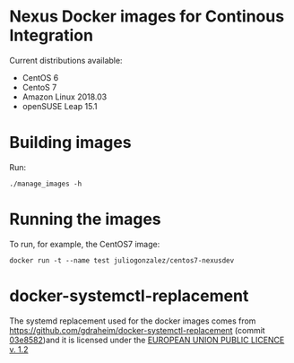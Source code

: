 # Nexus Docker images for Continous Integration

Current distributions available:

* CentOS 6
* CentoS 7
* Amazon Linux 2018.03
* openSUSE Leap 15.1

# Building images

Run:

```
./manage_images -h
```

# Running the images

To run, for example, the CentOS7 image:

```
docker run -t --name test juliogonzalez/centos7-nexusdev
```

# docker-systemctl-replacement

The systemd replacement used for the docker images comes from https://github.com/gdraheim/docker-systemctl-replacement (commit [03e8582](https://github.com/gdraheim/docker-systemctl-replacement/tree/03e8582d8096c0c5261b2261b892348504ce9553))and it is licensed under the [EUROPEAN UNION PUBLIC LICENCE v. 1.2](EUPL-LICENSE.md)
